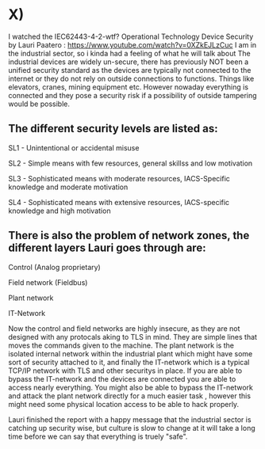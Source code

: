 # X)

I watched the IEC62443-4-2-wtf? Operational Technology Device Security by Lauri Paatero : https://www.youtube.com/watch?v=0XZkEJLzCuc
I am in the industrial sector, so i kinda had a feeling of what he will talk about
The industrial devices are widely un-secure, there has previously NOT been a unified security standard as the devices are typically not connected to the internet or they do not rely on outside connections to functions. 
Things like elevators, cranes, mining equipment etc.
However nowaday everything is connected and they pose a security risk if a possibility of outside tampering would be possible. 

## The different security levels are listed as:

  SL1 - Unintentional or accidental misuse  
  
  SL2 - Simple means with few resources, general skillss and low motivation  
  
  SL3 - Sophisticated means with moderate resources, IACS-Specific knowledge and moderate motivation  
  
  SL4 - Sophisticated means with extensive resources, IACS-specific knowledge and high motivation  


## There is also the problem of network zones, the different layers Lauri goes through are:

  Control (Analog proprietary)
  
  Field network (Fieldbus)
  
  Plant network
  
  IT-Network

  Now the control and field networks are highly insecure, as they are not designed with any protocals aking to TLS in mind. They are simple lines that moves the commands given to the machine. The plant network 
  is the isolated internal network within the industrial plant which might have some sort of security attached to it, and finally the IT-network which is a typical TCP/IP network with TLS and other securitys in place.
  If you are able to bypass the IT-network and the devices are connected you are able to access nearly everything. You might also be able to bypass the IT-network and attack the plant network directly for a much easier task
, however this might need some physical location access to be able to hack properly.

Lauri finished the report with a happy message that the industrial sector is catching up security wise, but culture is slow to change at it will take a long time before we can say that everything is truely "safe".

